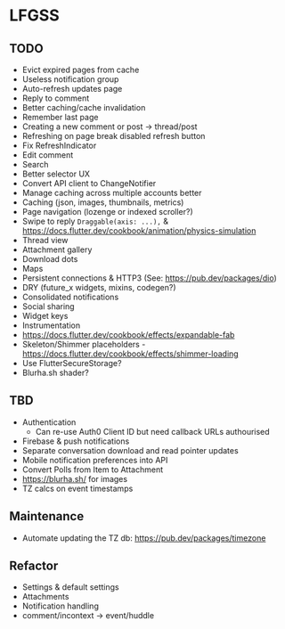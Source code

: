 # LFGSS

## TODO

- Evict expired pages from cache
- Useless notification group
- Auto-refresh updates page
- Reply to comment
- Better caching/cache invalidation
- Remember last page
- Creating a new comment or post -> thread/post
- Refreshing on page break disabled refresh button
- Fix RefreshIndicator
- Edit comment
- Search
- Better selector UX
- Convert API client to ChangeNotifier
- Manage caching across multiple accounts better
- Caching (json, images, thumbnails, metrics)
- Page navigation (lozenge or indexed scroller?)
- Swipe to reply `Draggable(axis: ...),` & https://docs.flutter.dev/cookbook/animation/physics-simulation
- Thread view
- Attachment gallery
- Download dots
- Maps
- Persistent connections & HTTP3 (See: https://pub.dev/packages/dio)
- DRY (future_x widgets, mixins, codegen?)
- Consolidated notifications
- Social sharing
- Widget keys
- Instrumentation
- https://docs.flutter.dev/cookbook/effects/expandable-fab
- Skeleton/Shimmer placeholders - https://docs.flutter.dev/cookbook/effects/shimmer-loading
- Use FlutterSecureStorage?
- Blurha.sh shader?

## TBD

- Authentication
  - Can re-use Auth0 Client ID but need callback URLs authourised
- Firebase & push notifications
- Separate conversation download and read pointer updates
- Mobile notification preferences into API
- Convert Polls from Item to Attachment
- https://blurha.sh/ for images
- TZ calcs on event timestamps

## Maintenance

- Automate updating the TZ db: https://pub.dev/packages/timezone

## Refactor

- Settings & default settings
- Attachments
- Notification handling
- comment/incontext -> event/huddle
